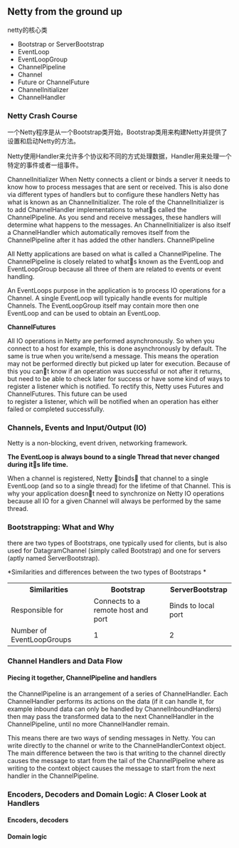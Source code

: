 ## Netty from the ground up
netty的核心类

- Bootstrap or ServerBootstrap
- EventLoop
- EventLoopGroup
- ChannelPipeline
- Channel
- Future or ChannelFuture
- ChannelInitializer
- ChannelHandler

### Netty Crash Course 
一个Netty程序是从一个Bootstrap类开始，Bootstrap类用来构建Netty并提供了设置和启动Netty的方法。
 
Netty使用Handler来允许多个协议和不同的方式处理数据，Handler用来处理一个特定的事件或者一组事件。       

ChannelInitializer
When Netty connects a client or binds a server it needs to know how to process messages 
that  are  sent  or  received.  This  is  also  done  via  different  types  of  handlers  but  to  configure 
these  handlers  Netty  has  what  is  known  as  an  ChannelInitializer.  The  role  of  the 
ChannelInitializer  is  to  add  ChannelHandler  implementations  to  whats  called  the 
ChannelPipeline.  As  you  send and  receive messages,  these handlers will determine what 
happens to the messages. An ChannelInitializer is also itself a ChannelHandler which 
automatically  removes  itself  from  the  ChannelPipeline  after  it  has  added  the  other 
handlers. 
ChannelPipeline

All  Netty  applications  are  based  on  what  is  called  a  ChannelPipeline.  The 
ChannelPipeline  is  closely  related  to  whats  known  as  the  EventLoop  and 
EventLoopGroup because all three of them are related to events or event handling. 

An EventLoops purpose  in  the application  is  to process IO operations  for  a Channel. A 
single EventLoop will typically handle events for multiple Channels. The EventLoopGroup
itself may contain more then one EventLoop and can be used to obtain an EventLoop.  

**ChannelFutures**

All IO operations in Netty are performed asynchronously. So when you connect to a host for 
example,  this  is  done  asynchronously  by  default.  The  same  is  true  when  you  write/send  a 
message.  This means  the  operation may  not  be  performed  directly  but  picked  up  later  for 
execution. Because of this you cant know if an operation was successful or not after it returns, 
but need to be able to check later for success or have some kind of ways to register a listener 
which is notified. To rectify this, Netty uses Futures and ChannelFutures. This future can be used  
to  register  a  listener,  which  will  be  notified  when  an  operation  has  either  failed  or 
completed successfully.  
 
 ### Channels, Events and Input/Output (IO) 
 Netty  is  a  non-blocking,  event  driven,  networking  framework. 
 
**The EventLoop is always bound to a single Thread that never changed during its life time.**
 
 When a channel is registered, Netty binds that channel to a single EventLoop (and so to 
 a single thread) for the lifetime of that Channel. This is why your application doesnt need to 
 synchronize  on  Netty  IO  operations  because  all  IO  for  a  given  Channel  will  always  be 
 performed by the same thread. 
 
### Bootstrapping: What and Why 
  there are two types of Bootstraps, one typically used 
 for  clients,  but  is  also  used  for  DatagramChannel  (simply  called  Bootstrap)  and  one  for 
 servers  (aptly  named  ServerBootstrap). 
 
 *Similarities and differences between the two types of Bootstraps *
 
 <table>
    <tr>
        <th>Similarities</th>
        <th>Bootstrap</th>
        <th>ServerBootstrap</th>
    </tr>
    <tr>
        <td>Responsible for </td>
        <td> Connects to a remote host and  port </td>
        <td> Binds to local port </td>
    </tr>
    <tr>
        <td> Number of EventLoopGroups</td>
        <td>1</td>
        <td>2</td>
    </tr>        
 </table>
   
### Channel Handlers and Data Flow 
#### Piecing it together, ChannelPipeline and handlers 
the ChannelPipeline is an arrangement of a series of ChannelHandler. 
Each ChannelHandler performs its actions on  the  data (if  it  can  handle  it,  for  example  inbound  data  can  only  be  handled  by ChannelInboundHandlers)
then  may  pass  the  transformed  data  to  the  next ChannelHandler in the ChannelPipeline, until no more ChannelHandler remain.
  
This means there are two ways of sending messages in Netty. You can write directly to the channel or write to the ChannelHandlerContext object. The main difference between
the two is that writing to the channel directly causes the message to start from the tail of the ChannelPipeline where as writing  to  the context object causes  the message  to start  from the next handler in the ChannelPipeline.

### Encoders, Decoders and Domain Logic: A Closer Look at Handlers 
#### Encoders, decoders 
#### Domain logic 
